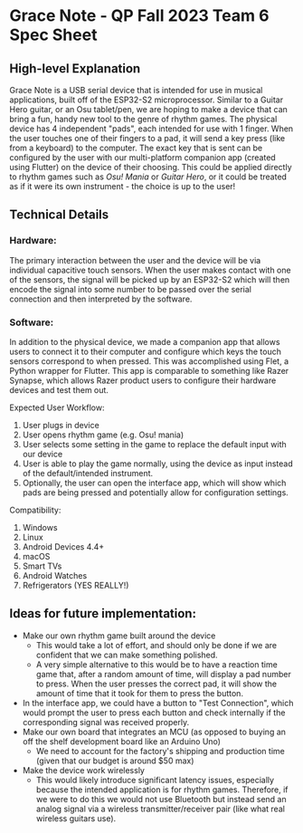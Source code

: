 # Grace Note - QP Fall 2023 Team 6 Spec Sheet

## High-level Explanation
Grace Note is a USB serial device that is intended for use in musical applications, built off of the ESP32-S2 microprocessor. Similar to a Guitar Hero guitar, or an Osu tablet/pen, we are hoping to make a device that can bring a fun, handy new tool to the genre of rhythm games. The physical device has 4 independent "pads", each intended for use with 1 finger. When the user touches one of their fingers to a pad, it will send a key press (like from a keyboard) to the computer. The exact key that is sent can be configured by the user with our multi-platform companion app (created using Flutter) on the device of their choosing. This could be applied directly to rhythm games such as _Osu! Mania_ or _Guitar Hero_, or it could be treated as if it were its own instrument - the choice is up to the user!

## Technical Details

### Hardware:
The primary interaction between the user and the device will be via individual capacitive touch sensors. When the user makes contact with one of the sensors, the signal will be picked up by an ESP32-S2 which will then encode the signal into some number to be passed over the serial connection and then interpreted by the software.

### Software:

In addition to the physical device, we made a companion app that allows users to connect it to their computer and configure which keys the touch sensors correspond to when pressed. This was accomplished using Flet, a Python wrapper for Flutter. This app is comparable to something like Razer Synapse, which allows Razer product users to configure their hardware devices and test them out.

Expected User Workflow:
1. User plugs in device
2. User opens rhythm game (e.g. Osu! mania)
3. User selects some setting in the game to replace the default input with our device
4. User is able to play the game normally, using the device as input instead of the default/intended instrument.
5. Optionally, the user can open the interface app, which will show which pads are being pressed and potentially allow for configuration settings.

Compatibility:
1. Windows
2. Linux
3. Android Devices 4.4+
4. macOS
5. Smart TVs
6. Android Watches
7. Refrigerators (YES REALLY!)

## Ideas for future implementation:
- Make our own rhythm game built around the device
  - This would take a lot of effort, and should only be done if we are confident that we can make something polished.
  - A very simple alternative to this would be to have a reaction time game that, after a random amount of time, will display a pad number to press. When the user presses the correct pad, it will show the amount of time that it took for them to press the button.
- In the interface app, we could have a button to "Test Connection", which would prompt the user to press each button and check internally if the corresponding signal was received properly.
- Make our own board that integrates an MCU (as opposed to buying an off the shelf development board like an Arduino Uno)
  - We need to account for the factory's shipping and production time (given that our budget is around $50 max)
- Make the device work wirelessly
  - This would likely introduce significant latency issues, especially because the intended application is for rhythm games. Therefore, if we were to do this we would not use Bluetooth but instead send an analog signal via a wireless transmitter/receiver pair (like what real wireless guitars use).
